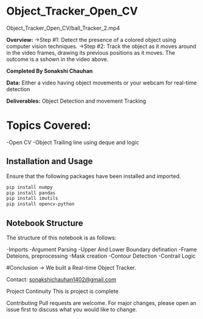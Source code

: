 # Object_Tracker_Open_CV

Object_Tracker_Open_CV/ball_Tracker_2.mp4

**Overview:**
->Step #1: Detect the presence of a colored object using computer vision techniques.
->Step #2: Track the object as it moves around in the video frames, drawing its previous positions as it moves.
The outcome is a sshown in the video above.

**Completed By Sonakshi Chauhan**

**Data:** Either a video having object movements or your webcam for real-time detection

**Deliverables:** Object Detection and movement Tracking

# Topics Covered:
-Open CV
-Object Trailing line using deque and logic

## Installation and Usage

Ensure that the following packages have been installed and imported.

```bash
pip install numpy
pip install pandas
pip install imutils
pip install opencv-python
```
## Notebook Structure
The structure of this notebook is as follows:

 -Imports
 -Argument Parsing
 -Upper And Lower Boundary defination
 -Frame Deteions, preprocessing 
 -Mask creation
 -Contour Detection
 -Contrail Logic
 
#Conclusion -> We built a Real-time  Object Tracker. 

Contact: sonakshichauhan1402@gmail.com

Project Continuity
This is project is complete

Contributing
Pull requests are welcome. For major changes, please open an issue first to discuss what you would like to change.

